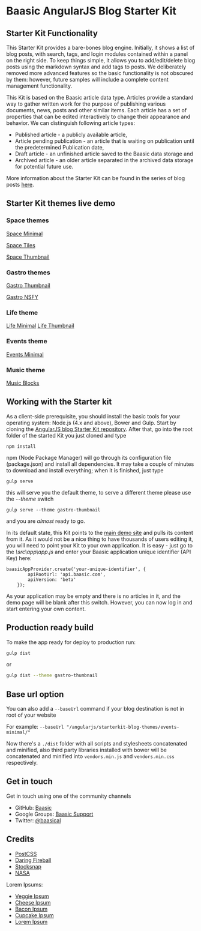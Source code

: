 Baasic AngularJS Blog Starter Kit
============

## Starter Kit Functionality

This Starter Kit provides a bare-bones blog engine. Initially, it shows a list of blog posts, with search, tags, and login modules contained within a panel on the right side. To keep things simple, it allows you to add/edit/delete blog posts using the markdown syntax and add tags to posts. We deliberately removed more advanced features so the basic functionality is not obscured by them: however, future samples will include a complete content management functionality.

This Kit is based on the Baasic article data type. Articles provide a standard way to gather written work for the purpose of publishing various documents, news, posts and other similar items. Each article has a set of properties that can be edited interactively to change their appearance and behavior. We can distinguish following article types:
- Published article - a publicly available article,
- Article pending publication - an article that is waiting on publication until the predetermined Publication date,
- Draft article - an unfinished article saved to the Baasic data storage and
- Archived article - an older article separated in the archived data storage for potential future use.

More information about the Starter Kit can be found in the series of blog posts [here](http://www.baasic.com/posts/AngularJS-Blog-Starter-Kit-part-1/).

## Starter Kit themes live demo

### Space themes
[Space Minimal](http://demo.baasic.com/angularjs/starterkit-blog-themes/space-minimal/)

[Space Tiles](http://demo.baasic.com/angularjs/starterkit-blog-themes/space-tiles/)

[Space Thumbnail](http://demo.baasic.com/angularjs/starterkit-blog-themes/space-thumbnail/)

### Gastro themes
[Gastro Thumbnail](http://demo.baasic.com/angularjs/starterkit-blog-themes/gastro-thumbnail/)

[Gastro NSFY](http://demo.baasic.com/angularjs/starterkit-blog-themes/gastro-nsfy/)

### Life theme
[Life Minimal](http://demo.baasic.com/angularjs/starterkit-blog-themes/life-minimal/)
[Life Thumbnail](http://demo.baasic.com/angularjs/starterkit-blog-themes/life-thumbnail/)

### Events theme
[Events Minimal](http://demo.baasic.com/angularjs/starterkit-blog-themes/events-minimal/)

### Music theme
[Music Blocks](http://demo.baasic.com/angularjs/starterkit-blog-themes/music-blocks/)


## Working with the Starter kit

As a client-side prerequisite, you should install the basic tools for your operating system: Node.js (4.x and above), Bower and Gulp. Start by cloning the [AngularJS blog Starter Kit repository](https://github.com/Baasic/baasic-starterkit-angularjs-blog/). After that, go into the root folder of the started Kit you just cloned and type

    npm install

npm (Node Package Manager) will go through its configuration file (package.json) and install all dependencies. It may take a couple of minutes to download and install everything; when it is finished, just type

    gulp serve

this will serve you the default theme, to serve a different theme please use the _--theme_ switch

    gulp serve --theme gastro-thumbnail

and you are *almost* ready to go.

In its default state, this Kit points to the [main demo site](http://demo.baasic.com/angularjs/starterkit-blog/) and pulls its content from it. As it would not be a nice thing to have thousands of users editing it, you will need to point your Kit to your own application. It is easy - just go to the *\src\app\app.js* and enter your Baasic application unique identifier (API Key) here:

    baasicAppProvider.create('your-unique-identifier', {
            apiRootUrl: 'api.baasic.com',
            apiVersion: 'beta'
        });

As your application may be empty and there is no articles in it, and the demo page will be blank after this switch. However, you can now log in and start entering your own content.

## Production ready build

To make the app ready for deploy to production run:

```bash
gulp dist
```
or
```bash
gulp dist --theme gastro-thumbnail
```

## Base url option

You can also add a `--baseUrl` command if your blog destination is not in root of your website

For example:
`--baseUrl "/angularjs/starterkit-blog-themes/events-minimal/"`

Now there's a `./dist` folder with all scripts and stylesheets concatenated and minified, also third party libraries installed with bower will be concatenated and minified into `vendors.min.js` and `vendors.min.css` respectively.

## Get in touch

Get in touch using one of the community channels

* GitHub: [Baasic](https://github.com/Baasic)
* Google Groups: [Baasic Support](https://groups.google.com/forum/#!forum/baasic-baas)
* Twitter: [@baasical](https://twitter.com/baasical)

## Credits
* [PostCSS](https://github.com/postcss)
* [Daring Fireball](https://daringfireball.net/)
* [Stocksnap](https://stocksnap.io/)
* [NASA](http://www.nasa.gov/)

Lorem Ipsums:
- [Veggie Ipsum](http://veggieipsum.com/)
- [Cheese Ipsum](http://www.cheeseipsum.co.uk/)
- [Bacon Ipsum](http://baconipsum.com/)
- [Cupcake Ipsum](http://www.cupcakeipsum.com/)
- [Lorem Ipsum](http://www.lipsum.com/)
